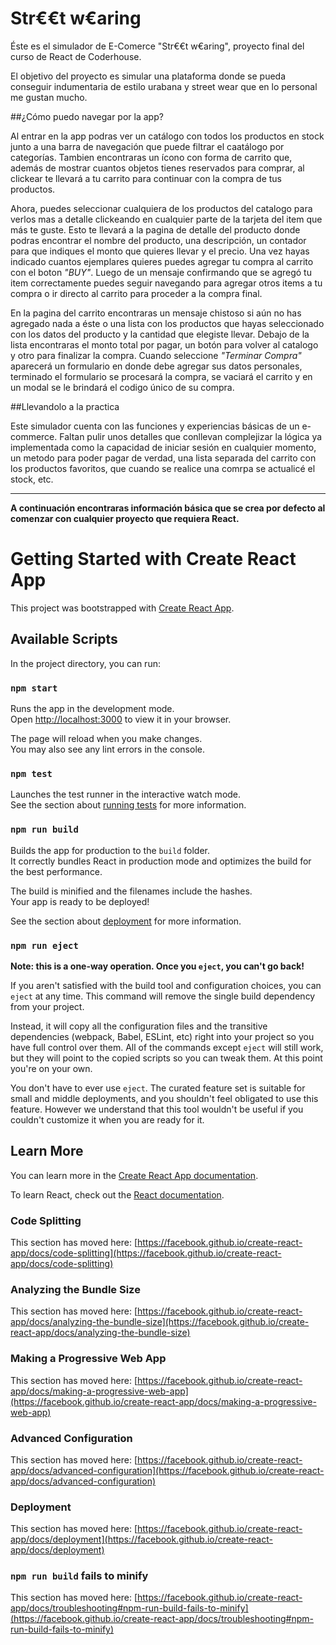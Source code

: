 # Str€€t w€aring

Éste es el simulador de E-Comerce "Str€€t w€aring", proyecto final del curso de React de Coderhouse.

El objetivo del proyecto es simular una plataforma donde se pueda conseguir indumentaria de estilo urabana y street wear que en lo personal me gustan mucho.

##¿Cómo puedo navegar por la app?

Al entrar en la app podras ver un catálogo con todos los productos en stock junto a una barra de navegación que puede filtrar el caatálogo por categorías. Tambien encontraras un ícono con forma de carrito que, además de mostrar cuantos objetos tienes reservados para comprar, al clickear te llevará a tu carrito para continuar con la compra de tus productos.

Ahora, puedes seleccionar cualquiera de los productos del catalogo para verlos mas a detalle clickeando en cualquier parte de la tarjeta del item que más te guste. Esto te llevará a la pagina de detalle del producto donde podras encontrar el nombre del producto, una descripción, un contador para que indiques el monto que quieres llevar y el precio. Una vez hayas indicado cuantos ejemplares quieres puedes agregar tu compra al carrito con el boton _"BUY"_. Luego de un mensaje confirmando que se agregó tu item correctamente puedes seguir navegando para agregar otros items a tu compra o ir directo al carrito para proceder a la compra final.

En la pagina del carrito encontraras un mensaje chistoso si aún no has agregado nada a éste o una lista con los productos que hayas seleccionado con los datos del producto y la cantidad que elegiste llevar. Debajo de la lista encontraras el monto total por pagar, un botón para volver al catalogo y otro para finalizar la compra.
Cuando seleccione _"Terminar Compra"_ aparecerá un formulario en donde debe agregar sus datos personales, terminado el formulario se procesará la compra, se vaciará el carrito y en un modal se le brindará el codigo único de su compra.

##Llevandolo a la practica

Este simulador cuenta con las funciones y experiencias básicas de un e-commerce. Faltan pulir unos detalles que conllevan complejizar la lógica ya implementada como la capacidad de iniciar sesión en cualquier momento, un metodo para poder pagar de verdad, una lista separada del carrito con los productos favoritos, que cuando se realice una comrpa se actualicé el stock, etc.

---

**A continuación encontraras información básica que se crea por defecto al comenzar con cualquier proyecto que requiera React.**

# Getting Started with Create React App

This project was bootstrapped with [Create React App](https://github.com/facebook/create-react-app).

## Available Scripts

In the project directory, you can run:

### `npm start`

Runs the app in the development mode.\
Open [http://localhost:3000](http://localhost:3000) to view it in your browser.

The page will reload when you make changes.\
You may also see any lint errors in the console.

### `npm test`

Launches the test runner in the interactive watch mode.\
See the section about [running tests](https://facebook.github.io/create-react-app/docs/running-tests) for more information.

### `npm run build`

Builds the app for production to the `build` folder.\
It correctly bundles React in production mode and optimizes the build for the best performance.

The build is minified and the filenames include the hashes.\
Your app is ready to be deployed!

See the section about [deployment](https://facebook.github.io/create-react-app/docs/deployment) for more information.

### `npm run eject`

**Note: this is a one-way operation. Once you `eject`, you can't go back!**

If you aren't satisfied with the build tool and configuration choices, you can `eject` at any time. This command will remove the single build dependency from your project.

Instead, it will copy all the configuration files and the transitive dependencies (webpack, Babel, ESLint, etc) right into your project so you have full control over them. All of the commands except `eject` will still work, but they will point to the copied scripts so you can tweak them. At this point you're on your own.

You don't have to ever use `eject`. The curated feature set is suitable for small and middle deployments, and you shouldn't feel obligated to use this feature. However we understand that this tool wouldn't be useful if you couldn't customize it when you are ready for it.

## Learn More

You can learn more in the [Create React App documentation](https://facebook.github.io/create-react-app/docs/getting-started).

To learn React, check out the [React documentation](https://reactjs.org/).

### Code Splitting

This section has moved here: [https://facebook.github.io/create-react-app/docs/code-splitting](https://facebook.github.io/create-react-app/docs/code-splitting)

### Analyzing the Bundle Size

This section has moved here: [https://facebook.github.io/create-react-app/docs/analyzing-the-bundle-size](https://facebook.github.io/create-react-app/docs/analyzing-the-bundle-size)

### Making a Progressive Web App

This section has moved here: [https://facebook.github.io/create-react-app/docs/making-a-progressive-web-app](https://facebook.github.io/create-react-app/docs/making-a-progressive-web-app)

### Advanced Configuration

This section has moved here: [https://facebook.github.io/create-react-app/docs/advanced-configuration](https://facebook.github.io/create-react-app/docs/advanced-configuration)

### Deployment

This section has moved here: [https://facebook.github.io/create-react-app/docs/deployment](https://facebook.github.io/create-react-app/docs/deployment)

### `npm run build` fails to minify

This section has moved here: [https://facebook.github.io/create-react-app/docs/troubleshooting#npm-run-build-fails-to-minify](https://facebook.github.io/create-react-app/docs/troubleshooting#npm-run-build-fails-to-minify)

